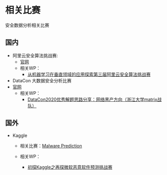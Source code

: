 # 相关比赛

安全数据分析相关比赛



## 国内

- 阿里云安全算法挑战赛: 
    - [官网](https://m.aliyun.com/markets/aliyun/security)
    - 相关WP：
        - [从机器学习在垂直领域的应用探索第三届阿里云安全算法挑战赛](https://xz.aliyun.com/t/3106)
- DataCon 大数据安全分析比赛
- [官网](https://www.butian.net/datacon)
  - 相关WP：
      - [DataCon2020优秀解题思路分享：网络黑产方向（浙江大学matrix战队）](https://datacon.qianxin.com/blog/archives/196)



## 国外

- Kaggle

    - 相关比赛：[Malware Prediction](https://www.kaggle.com/search?q=Malware+Prediction)

    -   相关WP：
        -   [初探Kaggle之再探微软恶意软件预测挑战赛](https://xz.aliyun.com/t/3780)